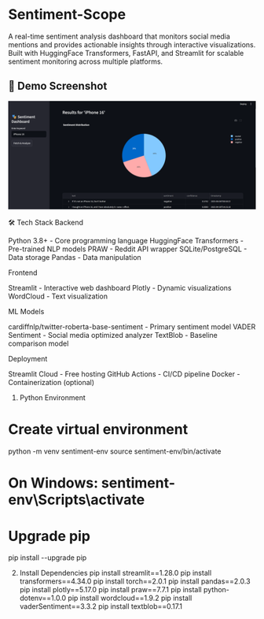 # Sentiment-Scope
A real-time sentiment analysis dashboard that monitors social media mentions and provides actionable insights through interactive visualizations. Built with HuggingFace Transformers, FastAPI, and Streamlit for scalable sentiment monitoring across multiple platforms.

## 📸 Demo Screenshot
![Dashboard Screenshot](result-1.png)

🛠️ Tech Stack
Backend

Python 3.8+ - Core programming language
HuggingFace Transformers - Pre-trained NLP models
PRAW - Reddit API wrapper
SQLite/PostgreSQL - Data storage
Pandas - Data manipulation

Frontend

Streamlit - Interactive web dashboard
Plotly - Dynamic visualizations
WordCloud - Text visualization

ML Models

cardiffnlp/twitter-roberta-base-sentiment - Primary sentiment model
VADER Sentiment - Social media optimized analyzer
TextBlob - Baseline comparison model

Deployment

Streamlit Cloud - Free hosting
GitHub Actions - CI/CD pipeline
Docker - Containerization (optional)

1. Python Environment
# Create virtual environment
python -m venv sentiment-env
source sentiment-env/bin/activate  
# On Windows: sentiment-env\Scripts\activate

# Upgrade pip
pip install --upgrade pip

2. Install Dependencies
  pip install streamlit==1.28.0
  pip install transformers==4.34.0
  pip install torch==2.0.1
  pip install pandas==2.0.3
  pip install plotly==5.17.0
  pip install praw==7.7.1
  pip install python-dotenv==1.0.0
  pip install wordcloud==1.9.2
  pip install vaderSentiment==3.3.2
  pip install textblob==0.17.1
